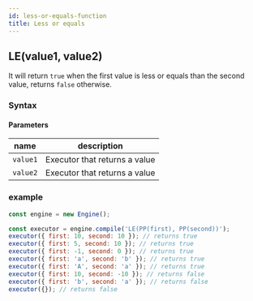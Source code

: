 ```yaml
---
id: less-or-equals-function
title: Less or equals
---
```


## LE(value1, value2)

It will return `true` when the first value is less or equals than the second value, returns `false` otherwise.

### Syntax

<ny-railroad-diagram diagram="Diagram('LE','(',
    NonTerminal('term', optionsBuilder('href', 'term#term')),
    ',',
    NonTerminal('term', optionsBuilder('href', 'term#term')),
    ,')')"></ny-railroad-diagram>

#### Parameters

| name     | description                   |
| -------- | ----------------------------- |
| `value1` | Executor that returns a value |
| `value2` | Executor that returns a value |

### example

```javascript
const engine = new Engine();

const executor = engine.compile('LE(PP(first), PP(second))');
executor({ first: 10, second: 10 }); // returns true
executor({ first: 5, second: 10 }); // returns true
executor({ first: -1, second: 0 }); // returns true
executor({ first: 'a', second: 'b' }); // returns true
executor({ first: 'A', second: 'a' }); // returns true
executor({ first: 10, second: -10 }); // returns false
executor({ first: 'b', second: 'a' }); // returns false
executor({}); // returns false
```
